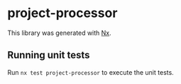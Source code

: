 # project-processor

This library was generated with [Nx](https://nx.dev).

## Running unit tests

Run `nx test project-processor` to execute the unit tests.
